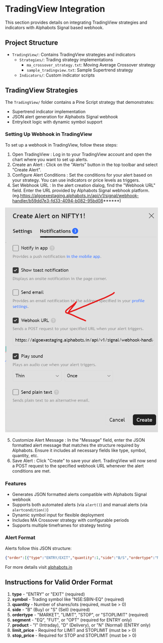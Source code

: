 # TradingView Integration

This section provides details on integrating TradingView strategies and indicators with Alphabots Signal based webhook.

## Project Structure
- `TradingView/`: Contains TradingView strategies and indicators
  - `Strategies/`: Trading strategy implementations
    - `ma_crossover_strategy.txt`: Moving Average Crossover strategy
    - `sample_tradingview.txt`: Sample Supertrend strategy
  - `Indicators/`: Custom indicator scripts

## TradingView Strategies

The `TradingView/` folder contains a Pine Script strategy that demonstrates:
- Supertrend indicator implementation
- JSON alert generation for Alphabots Signal webhook
- Entry/exit logic with dynamic symbol support


### Setting Up Webhook in TradingView
To set up a webhook in TradingView, follow these steps:

1. Open TradingView : Log in to your TradingView account and open the chart where you want to set up alerts.
2. Create an Alert : Click on the "Alerts" button in the top toolbar and select "Create Alert".
3. Configure Alert Conditions : Set the conditions for your alert based on your strategy. You can use indicators or price levels as triggers.
4. Set Webhook URL : In the alert creation dialog, find the "Webhook URL" field. Enter the URL provided by Alphabots Signal webhook platform. (eg.https://algoexestaging.alphabots.in/api/v1/signal/webhook-handler/b59dd7e3-fd33-4094-b082-95bd08******)

![TradingView Webhook Setup](images/tradingview_hooks.png)

5. Customize Alert Message : In the "Message" field, enter the JSON formatted alert message that matches the structure required by Alphabots. Ensure it includes all necessary fields like type, symbol, quantity, etc.
6. Save Alert : Click "Create" to save your alert. TradingView will now send a POST request to the specified webhook URL whenever the alert conditions are met.

### Features
- Generates JSON formatted alerts compatible with Alphabots Signal webhook
- Supports both automated alerts (via `alert()`) and manual alerts (via `alertcondition()`)
- Dynamic symbol input for flexible deployment
- Includes MA Crossover strategy with configurable periods
- Supports multiple timeframes for strategy testing

### Alert Format
Alerts follow this JSON structure:
```json
{"order":[{"type":"ENTRY/EXIT","quantity":1,"side":"B/S","ordertype":"MARKET","symbol":"SYMBOL","segment":"FUT","product":"N"}]}
```

For more details visit [alphabots.in](https://alphabots.in)

## Instructions for Valid Order Format

1. **type** - "ENTRY" or "EXIT" (required)
2. **symbol** - Trading symbol like "NSE:SBIN-EQ" (required)
3. **quantity** - Number of shares/lots (required, must be > 0)
4. **side** - "B" (Buy) or "S" (Sell) (required)
5. **ordertype** - "MARKET", "LIMIT", "STOP", or "STOPLIMIT" (required)
6. **segment** - "EQ", "FUT", or "OPT" (required for ENTRY only)
7. **product** - "I" (Intraday), "D" (Delivery), or "N" (Normal) (ENTRY only)
8. **limit_price** - Required for LIMIT and STOPLIMIT (must be > 0)
9. **stop_price** - Required for STOP and STOPLIMIT (must be > 0)